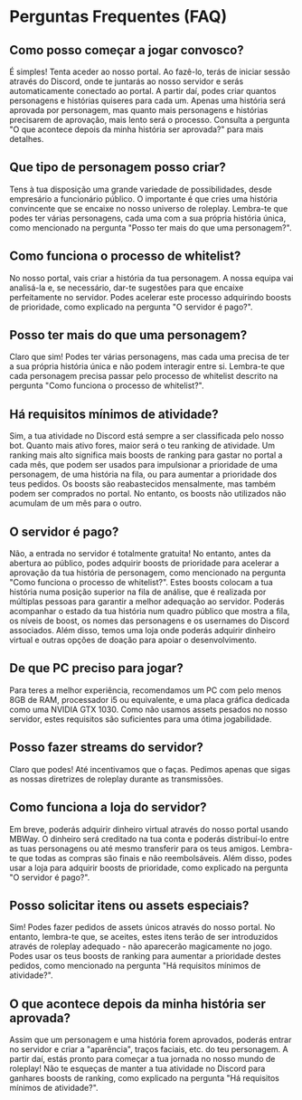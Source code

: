 # Perguntas Frequentes (FAQ)

## Como posso começar a jogar convosco?
É simples! Tenta aceder ao nosso portal. Ao fazê-lo, terás de iniciar sessão através do Discord, onde te juntarás ao nosso servidor e serás automaticamente conectado ao portal. A partir daí, podes criar quantos personagens e histórias quiseres para cada um. Apenas uma história será aprovada por personagem, mas quanto mais personagens e histórias precisarem de aprovação, mais lento será o processo. Consulta a pergunta "O que acontece depois da minha história ser aprovada?" para mais detalhes.

## Que tipo de personagem posso criar?
Tens à tua disposição uma grande variedade de possibilidades, desde empresário a funcionário público. O importante é que cries uma história convincente que se encaixe no nosso universo de roleplay. Lembra-te que podes ter várias personagens, cada uma com a sua própria história única, como mencionado na pergunta "Posso ter mais do que uma personagem?".

## Como funciona o processo de whitelist?
No nosso portal, vais criar a história da tua personagem. A nossa equipa vai analisá-la e, se necessário, dar-te sugestões para que encaixe perfeitamente no servidor. Podes acelerar este processo adquirindo boosts de prioridade, como explicado na pergunta "O servidor é pago?".

## Posso ter mais do que uma personagem?
Claro que sim! Podes ter várias personagens, mas cada uma precisa de ter a sua própria história única e não podem interagir entre si. Lembra-te que cada personagem precisa passar pelo processo de whitelist descrito na pergunta "Como funciona o processo de whitelist?".

## Há requisitos mínimos de atividade?
Sim, a tua atividade no Discord está sempre a ser classificada pelo nosso bot. Quanto mais ativo fores, maior será o teu ranking de atividade. Um ranking mais alto significa mais boosts de ranking para gastar no portal a cada mês, que podem ser usados para impulsionar a prioridade de uma personagem, de uma história na fila, ou para aumentar a prioridade dos teus pedidos. Os boosts são reabastecidos mensalmente, mas também podem ser comprados no portal. No entanto, os boosts não utilizados não acumulam de um mês para o outro.

## O servidor é pago?
Não, a entrada no servidor é totalmente gratuita! No entanto, antes da abertura ao público, podes adquirir boosts de prioridade para acelerar a aprovação da tua história de personagem, como mencionado na pergunta "Como funciona o processo de whitelist?". Estes boosts colocam a tua história numa posição superior na fila de análise, que é realizada por múltiplas pessoas para garantir a melhor adequação ao servidor. Poderás acompanhar o estado da tua história num quadro público que mostra a fila, os níveis de boost, os nomes das personagens e os usernames do Discord associados. Além disso, temos uma loja onde poderás adquirir dinheiro virtual e outras opções de doação para apoiar o desenvolvimento.

## De que PC preciso para jogar?
Para teres a melhor experiência, recomendamos um PC com pelo menos 8GB de RAM, processador i5 ou equivalente, e uma placa gráfica dedicada como uma NVIDIA GTX 1030. Como não usamos assets pesados no nosso servidor, estes requisitos são suficientes para uma ótima jogabilidade.

## Posso fazer streams do servidor?
Claro que podes! Até incentivamos que o faças. Pedimos apenas que sigas as nossas diretrizes de roleplay durante as transmissões.

## Como funciona a loja do servidor?
Em breve, poderás adquirir dinheiro virtual através do nosso portal usando MBWay. O dinheiro será creditado na tua conta e poderás distribuí-lo entre as tuas personagens ou até mesmo transferir para os teus amigos. Lembra-te que todas as compras são finais e não reembolsáveis. Além disso, podes usar a loja para adquirir boosts de prioridade, como explicado na pergunta "O servidor é pago?".

## Posso solicitar itens ou assets especiais?
Sim! Podes fazer pedidos de assets únicos através do nosso portal. No entanto, lembra-te que, se aceites, estes itens terão de ser introduzidos através de roleplay adequado - não aparecerão magicamente no jogo. Podes usar os teus boosts de ranking para aumentar a prioridade destes pedidos, como mencionado na pergunta "Há requisitos mínimos de atividade?".

## O que acontece depois da minha história ser aprovada?
Assim que um personagem e uma história forem aprovados, poderás entrar no servidor e criar a "aparência", traços faciais, etc. do teu personagem. A partir daí, estás pronto para começar a tua jornada no nosso mundo de roleplay! Não te esqueças de manter a tua atividade no Discord para ganhares boosts de ranking, como explicado na pergunta "Há requisitos mínimos de atividade?".

